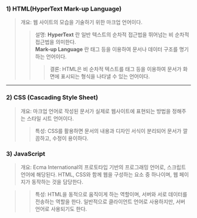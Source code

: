 ### 1) HTML(HyperText Mark-up Language)
> 개요: 웹 사이트의 모습을 기술하기 위한 마크업 언어이다.
>> 설명: __HyperText__ 란 일반 텍스트의 순차적 접근법을 뛰어넘는 비 순차적 접근법을 의미한다. <br>
__Mark-up Language__ 란 태그 등을 이용하여 문서나 데이터 구조를 명기하는 언어이다. 
>>> 결론: HTML은 비 순차적 텍스트를 태그 등을 이용하여 문서가 화면에 표시되는 형식을 나타낼 수 있는 언어이다.

<hr>

### 2) CSS (Cascading Style Sheet)
> 개요: 마크업 언어로 작성된 문서가 실제로 웹사이트에 표현되는 방법을 정해주는 스타일 시트 언어이다.
>> 특성: CSS를 활용하면 문서의 내용과 디자인 서식이 분리되어 문서가 깔끔하고, 수정이 용이하다.

### 3) JavaScript
> 개요: Ecma International의 프로토타입 기반의 프로그래밍 언어로, 스크립트 언어에 해당된다. HTML, CSS와 함께 웹을 구성하는 요소 중 하나이며, 웹 페이지가 동작하는 것을 담당한다.

>> 특성: HTML을 동적으로 움직이게 하는 역할이며, 서버와 서로 데이터를 전송하는 역할을 한다. 일반적으로 클라이언트 언어로 사용하지만, 서버 언어로 사용되기도 한다.